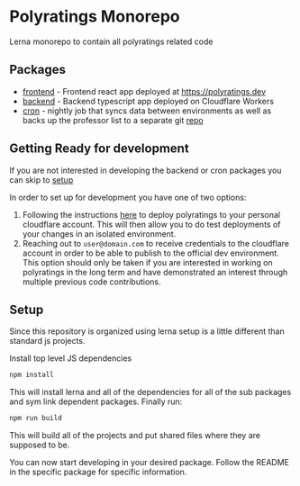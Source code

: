 # Polyratings Monorepo

Lerna monorepo to contain all polyratings related code

## Packages

-   [frontend](./packages/frontend/) - Frontend react app deployed at <https://polyratings.dev>
-   [backend](./packages/backend/) - Backend typescript app deployed on Cloudflare Workers
-   [cron](./packages/cron/) - nightly job that syncs data between environments as well as backs up the professor list to a separate git [repo](TODO://PROVIDE_URL)

## Getting Ready for development

If you are not interested in developing the backend or cron packages you can skip to [setup](#setup)

In order to set up for development you have one of two options:

1. Following the instructions [here](./docs/deployment.md) to deploy polyratings to your personal cloudflare account. This will then allow you to do test deployments of your changes in an isolated environment.
2. Reaching out to `user@domain.com` to receive credentials to the cloudflare account in order to be able to publish to the official dev environment. This option should only be taken if you are interested in working on polyratings in the long term and have demonstrated an interest through multiple previous code contributions.

## Setup

Since this repository is organized using lerna setup is a little different than standard js projects.

Install top level JS dependencies

```bash
npm install
```

This will install lerna and all of the dependencies for all of the sub packages and sym link dependent packages. Finally run:

```bash
npm run build
```

This will build all of the projects and put shared files where they are supposed to be.

You can now start developing in your desired package. Follow the README in the specific package for specific information.
